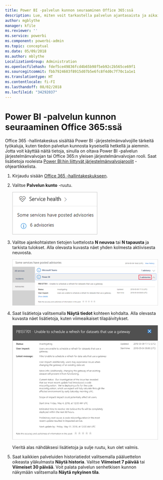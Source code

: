 ```yaml
---
title: Power BI -palvelun kunnon seuraaminen Office 365:ssä
description: Lue, miten voit tarkastella palvelun ajantasaista ja aikaisempaa kuntoa Office 365 -hallintakeskuksesta.
author: mgblythe
manager: kfile
ms.reviewer: ''
ms.service: powerbi
ms.component: powerbi-admin
ms.topic: conceptual
ms.date: 05/09/2018
ms.author: mblythe
LocalizationGroup: Administration
ms.openlocfilehash: fdef5ce49836fcd4b65b98f5eb92c2b565ce69f1
ms.sourcegitcommit: fbb7924603f8915d07b5e6fc8f4d0c7f70c1a1e1
ms.translationtype: HT
ms.contentlocale: fi-FI
ms.lasthandoff: 08/02/2018
ms.locfileid: "34292037"
---
```

# <a name="track-power-bi-service-health-in-office-365"></a>Power BI -palvelun kunnon seuraaminen Office 365:ssä

Office 365 -hallintakeskus sisältää Power BI -järjestelmänvalvojille tärkeitä työkaluja, kuten tiedon palvelun kunnosta kyseisellä hetkellä ja aiemmin. Jotta voit käyttää näitä tietoja, sinulla on oltava Power BI -palvelun järjestelmänvalvojan tai Office 365:n yleisen järjestelmänvalvojan rooli. Saat lisätietoja rooleista [Power BI:hin liittyvät järjestelmänvalvojaroolit](service-admin-administering-power-bi-in-your-organization.md#administrator-roles-related-to-power-bi) -ohjeartikkelista.


1. Kirjaudu sisään [Office 365 -hallintakeskukseen](https://portal.office.com/adminportal).

2. Valitse **Palvelun kunto** -ruutu.

    ![Palvelun kunto -ruutu](media/service-admin-health/service-health-tile.png)

3. Valitse ajankohtaisten tietojen luettelosta **N neuvoa** tai **N tapausta** ja tarkista tulokset. Alla olevasta kuvasta näet yhden kolmesta aktiivisesta neuvosta.

    ![Aktiiviset neuvot](media/service-admin-health/active-advisories.png)

4. Saat lisätietoja valitsemalla **Näytä tiedot** kohteen kohdalta. Alla olevasta kuvasta näet lisätietoja, kuten viimeaikaiset tilapäivitykset.

    ![Neuvon tiedot](media/service-admin-health/advisory-details.png)

    Vieritä alas nähdäksesi lisätietoja ja sulje ruutu, kun olet valmis.

5. Saat kaikkien palveluiden historiatiedot valitsemalla pääluettelon oikeasta yläkulmasta **Näytä historia**. Valitse **Viimeiset 7 päivää** tai **Viimeiset 30 päivää**. Voit palata palvelun senhetkisen kunnon näkymään valitsemalla **Näytä nykyinen tila**.